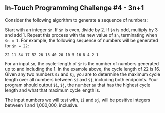## In-Touch Programming Challenge #4 - 3n+1

Consider the following algorithm to generate a sequence of numbers:

Start with an integer `$n`. If `$n` is even, divide by 2. If `$n` is odd, multiply by 3 and add 1. Repeat this process with the new value of `$n`, terminating when `$n = 1`. For example, the following sequence of numbers will be generated for `$n = 22`:

	22 11 34 17 52 26 13 40 20 10 5 16 8 4 2 1

For an input `$n`, the cycle-length of `$n` is the number of numbers generated up to and including the 1. In the example above, the cycle length of 22 is 16. Given any two numbers `$i` and `$j`, you are to determine the maximum cycle length over all numbers between `$i` and `$j`, including both endpoints. Your program should output `$i`, `$j`, the number `$n` that has the highest cycle length and what that maximum cycle length is.

The input numbers we will test with, `$i` and `$j`, will be positive integers between 1 and 1,000,000, inclusive.